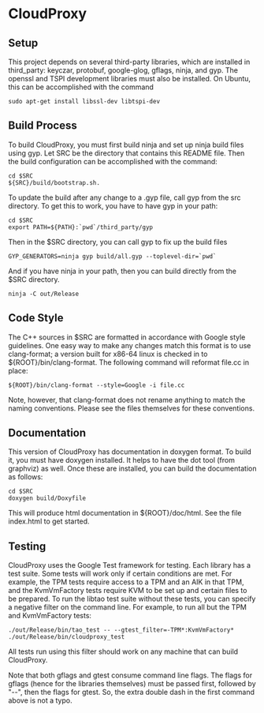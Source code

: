 CloudProxy
==========

Setup
-----

This project depends on several third-party libraries, which are
installed in third_party: keyczar, protobuf, google-glog, gflags,
ninja, and gyp. The openssl and TSPI development libraries must also be
installed. On Ubuntu, this can be accomplished with the command

    sudo apt-get install libssl-dev libtspi-dev


Build Process
-------------

To build CloudProxy, you must first build ninja and set up ninja build
files using gyp. Let SRC be the directory that contains this README
file. Then the build configuration can be accomplished with the
command:

    cd $SRC
    ${SRC}/build/bootstrap.sh.

To update the build after any change to a .gyp file, call gyp from the src
directory. To get this to work, you have to have gyp in your path:

    cd $SRC
    export PATH=${PATH}:`pwd`/third_party/gyp

Then in the $SRC directory, you can call gyp to fix up the build files

    GYP_GENERATORS=ninja gyp build/all.gyp --toplevel-dir=`pwd`

And if you have ninja in your path, then you can build directly from the $SRC
directory.

    ninja -C out/Release


Code Style
----------

The C++ sources in $SRC are formatted in accordance with Google style
guidelines. One easy way to make any changes match this format is to
use clang-format; a version built for x86-64 linux is checked in to
${ROOT}/bin/clang-format. The following command will reformat file.cc
in place:

    ${ROOT}/bin/clang-format --style=Google -i file.cc

Note, however, that clang-format does not rename anything to match the naming
conventions. Please see the files themselves for these conventions.


Documentation
-------------

This version of CloudProxy has documentation in doxygen format. To build it, you
must have doxygen installed. It helps to have the dot tool (from graphviz) as
well. Once these are installed, you can build the documentation as follows:

    cd $SRC
    doxygen build/Doxyfile

This will produce html documentation in ${ROOT}/doc/html. See the file
index.html to get started.


Testing
-------

CloudProxy uses the Google Test framework for testing. Each library has a test
suite. Some tests will work only if certain conditions are met. For example, the
TPM tests require access to a TPM and an AIK in that TPM, and the KvmVmFactory
tests require KVM to be set up and certain files to be prepared. To run the
libtao test suite without these tests, you can specify a negative filter on the
command line. For example, to run all but the TPM and KvmVmFactory tests:

    ./out/Release/bin/tao_test -- --gtest_filter=-TPM*:KvmVmFactory*
    ./out/Release/bin/cloudproxy_test

All tests run using this filter should work on any machine that can build
CloudProxy.

Note that both gflags and gtest consume command line flags. The flags for gflags
(hence for the libraries themselves) must be passed first, followed by "--",
then the flags for gtest. So, the extra double dash in the first command above
is not a typo.
